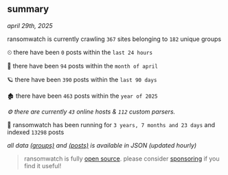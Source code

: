 
## summary
_april 29th, 2025_

ransomwatch is currently crawling `367` sites belonging to `182` unique groups

⏲ there have been `0` posts within the `last 24 hours`

🦈 there have been `94` posts within the `month of april`

🪐 there have been `390` posts within the `last 90 days`

🏚 there have been `463` posts within the `year of 2025`

_⚙️ there are currently `43` online hosts & `112` custom parsers._

🦕 ransomwatch has been running for `3 years, 7 months and 23 days` and indexed `13298` posts

_all data  [(groups)](http://ransomwhat.telemetry.ltd/groups) and [(posts)](http://ransomwhat.telemetry.ltd/posts) is available in JSON (updated hourly)_

> ransomwatch is fully [open source](https://github.com/joshhighet/ransomwatch#ransomwatch--). please consider [sponsoring](https://github.com/sponsors/joshhighet) if you find it useful!
